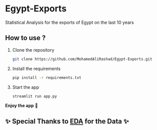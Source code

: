 # Egypt-Exports 
Statistical Analysis for the exports of Egypt on the last 10 years 

## How to use ?
1. Clone the repository
    ```bash
    git clone https://github.com/MohamedAliRashad/Egypt-Exports.git
    ```
1. Install the requirements
    ```bash
    pip install -r requirements.txt
    ```
1. Start the app
    ```bash
    streamlit run app.py
    ```
**Enjoy the app** 🤠

## ✨ Special Thanks to [EDA](http://www.expoegypt.gov.eg/map) for the Data ✨